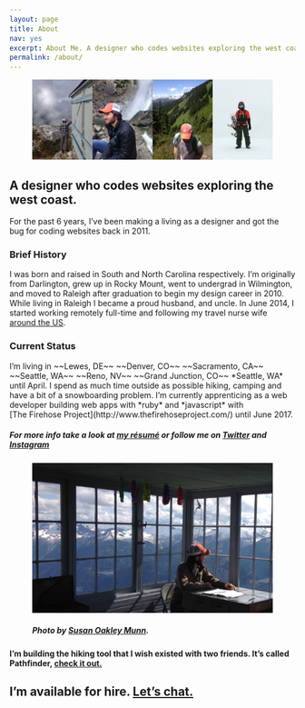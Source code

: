 ```yaml
---
layout: page
title: About
nav: yes
excerpt: About Me. A designer who codes websites exploring the west coast.
permalink: /about/        
---
```

<figure class="full-width">
    <img src="/images/about-collage2.jpg" alt="About Me" />
</figure>
<section>  
    <div class="row">
        <h1 class="wrapper">A designer who codes websites exploring the west coast.</h1>
        <div class="half wrapper">
            <p>For the past 6 years, I&rsquo;ve been making a living as a designer and got the bug for coding websites back in 2011.</p>
            <h3>Brief History</h3>
            <p>I was born and raised in South and North Carolina respectively. I&rsquo;m originally from Darlington, grew up in Rocky Mount, went to undergrad in Wilmington, and moved to Raleigh after graduation to begin my design career in 2010. While living in Raleigh I became a proud husband, and uncle. In June 2014, I started working remotely full-time and following my travel nurse wife <a href="http://susanandjustin.us">around the US</a>.</p>
            <h3>Current Status</h3>
            <p>I&rsquo;m living in ~~Lewes,&nbsp;DE~~ ~~Denver,&nbsp;CO~~ ~~Sacramento,&nbsp;CA~~ ~~Seattle,&nbsp;WA~~ ~~Reno, NV~~ ~~Grand Junction, CO~~ *Seattle, WA* until April. I spend as much time outside as possible hiking, camping and have a bit of a snowboarding problem. I&rsquo;m currently apprenticing as a web developer building web apps with *ruby* and *javascript* with [The&nbsp;Firehose&nbsp;Project](http://www.thefirehoseproject.com/) until June 2017.</p>
            <h5>For more info take a look at <a href="https://www.linkedin.com/in/jwmunn">my résumé</a> or follow me on <a href="https://twitter.com/jwmunn">Twitter</a> and <a href="https://www.instagram.com/jwmunn/">Instagram</a></h5>  
        </div>
        <div class="half">
            <figure><img src="/images/hidden-lake-lookout.jpg" alt="Hidden Lake Lookout" />
            <h5>Photo by <a href="https://www.instagram.com/susanjmunn/">Susan Oakley Munn</a>.</h5></figure>
            <h4 class="light-grey">I&rsquo;m building the hiking tool that I wish existed with two friends. It&rsquo;s called Pathfinder, <a href="http://pathfinderhikes.com">check it out.</a></h4>
        </div>
    </div>
</section>
<section id="contact">
    <h2>I&rsquo;m available for hire. <a href="mailto:contact@justinmunn.co">Let&rsquo;s chat.</a></h2>
</section>


